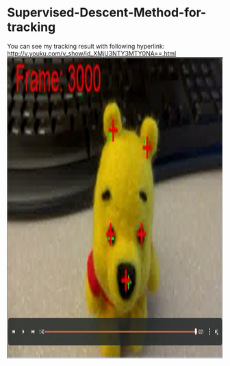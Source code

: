 # Supervised-Descent-Method-for-tracking
You can see my tracking result with following hyperlink:
http://v.youku.com/v_show/id_XMjU3NTY3MTY0NA==.html
<img src ="./Screenshot.png"  width="1246" height = "704"/>
